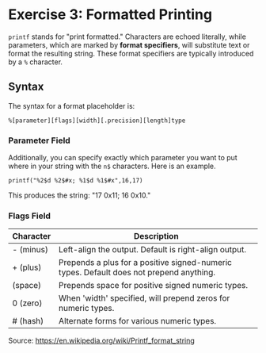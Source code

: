 # Exercise 3: Formatted Printing

`printf` stands for "print formatted." Characters are echoed literally, while
parameters, which are marked by **format specifiers**, will substitute text or
format the resulting string. These format specifiers are typically introduced by
a `%` character. 

## Syntax

The syntax for a format placeholder is:

```
%[parameter][flags][width][.precision][length]type
```

### Parameter Field

Additionally, you can specify exactly which parameter you want to put where in
your string with the `n$` characters. Here is an example.

```
printf("%2$d %2$#x; %1$d %1$#x",16,17)
```

This produces the string: "17 0x11; 16 0x10."

### Flags Field

| Character | Description                                                                             |
| --------- | --------------------------------------------------------------------------------------- |
| - (minus) | Left-align the output. Default is right-align output.                                   |
| + (plus)  | Prepends a plus for a positive signed-numeric types. Default does not prepend anything. |
|  (space)  | Prepends space for positive signed numeric types.                                       |
| 0 (zero)  | When 'width' specified, will prepend zeros for numeric types.                           |
| # (hash)  | Alternate forms for various numeric types.                                              |

Source: https://en.wikipedia.org/wiki/Printf_format_string
